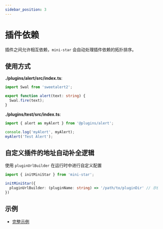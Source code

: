 ```yaml
---
sidebar_position: 3
---
```


# 插件依赖

插件之间允许相互依赖，`mini-star` 会自动处理插件依赖的拓扑排序。

## 使用方式

**./plugins/alert/src/index.ts**:
```typescript
import Swal from 'sweetalert2';

export function alert(text: string) {
  Swal.fire(text);
}

```

**./plugins/test/src/index.ts**:
```typescript
import { alert as myAlert } from '@plugins/alert';

console.log('myAlert', myAlert);
myAlert('Test Alert');
```

## 自定义插件的地址自动补全逻辑

使用 `pluginUrlBuilder` 在运行时中进行自定义配置

```typescript
import { initMiniStar } from 'mini-star';

initMiniStar({
  pluginUrlBuilder: (pluginName: string) => '/path/to/pluginDir' // 示例: (pluginName) => `http://localhost:3000/plugins/${pluginName}/index.js`
})
```


## 示例

- [完整示例](https://github.com/moonrailgun/mini-star/tree/master/example/full)
